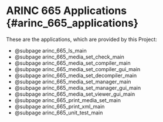 # ARINC 665 Applications {#arinc_665_applications}
These are the applications, which are provided by this Project:
 - @subpage arinc_665_ls_main
 - @subpage arinc_665_media_set_check_main
 - @subpage arinc_665_media_set_compiler_main
 - @subpage arinc_665_media_set_compiler_gui_main
 - @subpage arinc_665_media_set_decompiler_main
 - @subpage arinc_665_media_set_manager_main
 - @subpage arinc_665_media_set_manager_gui_main
 - @subpage arinc_665_media_set_viewer_gui_main
 - @subpage arinc_665_print_media_set_main
 - @subpage arinc_665_print_xml_main
 - @subpage arinc_665_unit_test_main
